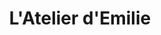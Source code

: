 ---
title: "L'Atelier d'Emilie"
url: /arles/latelier-demilie-rue-de-lhotel-de-ville/
shop: décoration intérieure
---
